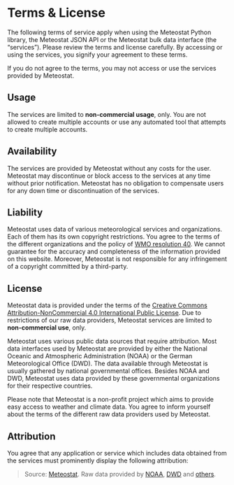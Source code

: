 # Terms & License

The following terms of service apply when using the Meteostat Python library, the Meteostat JSON API or the Meteostat bulk data interface (the “services”). Please review the terms and license carefully. By accessing or using the services, you signify your agreement to these terms.

If you do not agree to the terms, you may not access or use the services provided by Meteostat.

## Usage

The services are limited to **non-commercial usage**, only. You are not allowed to create multiple accounts or use any automated tool that attempts to create multiple accounts.

## Availability

The services are provided by Meteostat without any costs for the user. Meteostat may discontinue or block access to the services at any time without prior notification. Meteostat has no obligation to compensate users for any down time or discontinuation of the services.

## Liability

Meteostat uses data of various meteorological services and organizations. Each of them has its own copyright restrictions. You agree to the terms of the different organizations and the policy of [WMO resolution 40](https://www.wmo.int/pages/prog/www/ois/Operational_Information/Publications/Congress/Cg_XII/res40_en.html). We cannot guarantee for the accuracy and completeness of the information provided on this website. Moreover, Meteostat is not responsible for any infringement of a copyright committed by a third-party.

## License

Meteostat data is provided under the terms of the [Creative Commons Attribution-NonCommercial 4.0 International Public License](https://creativecommons.org/licenses/by-nc/4.0/legalcode). Due to restrictions of our raw data providers, Meteostat services are limited to **non-commercial use**, only.

Meteostat uses various public data sources that require attribution. Most data interfaces used by Meteostat are provided by either the National Oceanic and Atmospheric Administration (NOAA) or the German Meteorological Office (DWD). The data available through Meteostat is usually gathered by national governmental offices. Besides NOAA and DWD, Meteostat uses data provided by these governmental organizations for their respective countries.

Please note that Meteostat is a non-profit project which aims to provide easy access to weather and climate data. You agree to inform yourself about the terms of the different raw data providers used by Meteostat.

## Attribution

You agree that any application or service which includes data obtained from the services must prominently display the following attribution:

> Source: [Meteostat](https://meteostat.net). Raw data provided by [NOAA](https://www.noaa.gov/), [DWD](https://www.dwd.de/) and [others](/docs/sources.html).
